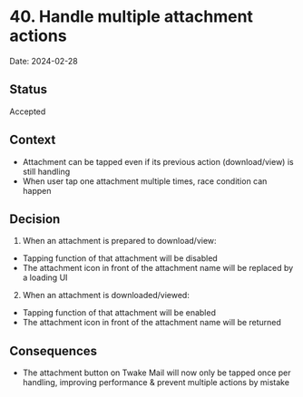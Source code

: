# 40. Handle multiple attachment actions

Date: 2024-02-28

## Status

Accepted

## Context

- Attachment can be tapped even if its previous action (download/view) is still handling
- When user tap one attachment multiple times, race condition can happen

## Decision

1. When an attachment is prepared to download/view:

- Tapping function of that attachment will be disabled
- The attachment icon in front of the attachment name will be replaced by a loading UI

2. When an attachment is downloaded/viewed:

- Tapping function of that attachment will be enabled
- The attachment icon in front of the attachment name will be returned

## Consequences

- The attachment button on Twake Mail will now only be tapped once per handling, improving performance & prevent multiple actions by mistake

